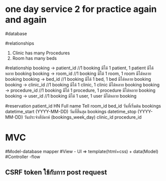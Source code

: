 # one day service 2 for practice again and again

#database

#relationships
1. Clinic has many Procedures
2. Room has many beds

#relationship
booking -> patient_id //1 booking มีได้ 1 patient, 1 patient มีได้หลาย booking
booking -> room_id //1 booking มีได้ 1 room, 1 room มีได้หลาย booking
booking -> bed_id //1 booking มีได้ 1 bed, 1 bed มีได้หลาย booking
booking -> clinic_id  //1 booking มีได้ 1 clinic, 1 clinic มีได้หลาย booking
booking -> procedure_id //1 booking มีได้ 1 procedure, 1 procedure มีได้หลาย booking         
booking -> user_id //1 booking มีได้ 1 user, 1 user มีได้หลาย booking

#reservation
patient_id
HN
Full name
Tell
room_id
bed_id
วันที่เริ่มต้น bookings datetime_start (YYYY-MM-DD)
วันที่สิ้นสุด bookings datetime_stop (YYYY-MM-DD)
วันประจำสัปดาห์ (bookings_week_day)
clinic_id
procedure_id

# MVC
#Model-database mapper
#View - UI => template(html+css) + data(Model)
#Controller -flow

## CSRF token ใช้กับการ post request
